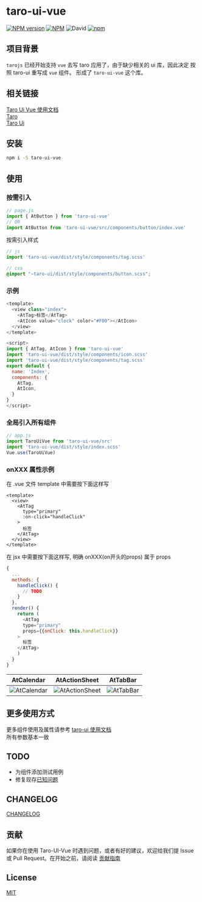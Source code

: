 # taro-ui-vue
[![NPM version](https://img.shields.io/npm/v/taro-ui-vue.svg)](https://npmjs.org/package/taro-ui-vue)
[![NPM](https://img.shields.io/npm/l/taro-ui-vue)](./LECENSE)
![David](https://img.shields.io/david/psaren/taro-ui-vue)
[![npm](https://img.shields.io/npm/dm/taro-ui-vue)](https://www.npmjs.com/package/taro-ui-vue)
## 项目背景 
`tarojs` 已经开始支持 `vue` 去写 taro 应用了，由于缺少相关的 ui 库，因此决定 按照 taro-ui 重写成 `vue` 组件。
形成了 `taro-ui-vue` 这个库。
## 相关链接
[Taro Ui Vue 使用文档](http://taro-ui-vue.fontend.com/)  
[Taro](https://github.com/NervJS/taro)  
[Taro Ui](https://github.com/NervJS/taro-ui)
## 安装
``` bash
npm i -S taro-ui-vue
```
## 使用
### 按需引入
``` javascript
// page.js
import { AtButton } from 'taro-ui-vue'
// OR
import AtButton from 'taro-ui-vue/src/components/button/index.vue'
```
按需引入样式
``` javascript
// js
import 'taro-ui-vue/dist/style/components/tag.scss'
```
``` scss
// css
@import "~taro-ui/dist/style/components/button.scss";
```
### 示例
``` js
<template>
  <view class="index">
    <AtTag>标签</AtTag>
    <AtIcon value="clock" color="#F00"></AtIcon>
  </view>
</template>

<script>
import { AtTag, AtIcon } from 'taro-ui-vue'
import 'taro-ui-vue/dist/style/components/icon.scss'
import 'taro-ui-vue/dist/style/components/tag.scss'
export default {
  name: 'Index',
  components: {
    AtTag,
    AtIcon,
  }
}
</script>
```
### 全局引入所有组件
``` javascript
// app.js
import TaroUiVue from 'taro-ui-vue/src'
import 'taro-ui-vue/dist/style/index.scss'
Vue.use(TaroUiVue)
```
### onXXX 属性示例
在 .vue 文件 template 中需要按下面这样写  
```
<template>
  <view>
    <AtTag
      type="primary"
      :on-click="handleClick"
    >
      标签
    </AtTag>
  </view>
</template>
```
在 jsx 中需要按下面这样写, 明确 onXXX(on开头的props) 属于 props 
``` javascript
{
  ...
  methods: {
    handleClick() {
      // TODO
    }
  },
  render() {
    return (
      <AtTag
      type="primary"
      props={{onClick: this.handleClick}}
    >
      标签
    </AtTag>
    )
  }
}
```
| AtCalendar | AtActionSheet | AtTabBar |
| :--------: | :--------: | :--------: |
|![AtCalendar](https://raw.githubusercontent.com/psaren/taro-ui-vue/HEAD/src/assets/images/AtCalendar.gif)|![AtActionSheet](https://raw.githubusercontent.com/psaren/taro-ui-vue/HEAD/src/assets/images/AtActionSheet.gif)|![AtTabBar](https://raw.githubusercontent.com/psaren/taro-ui-vue/HEAD/src/assets/images/AtTabBar.gif)

## 更多使用方式
更多组件使用及属性请参考 [taro-ui 使用文档](https://taro-ui.jd.com/#/docs/introduction)   
所有参数基本一致

## TODO
- 为组件添加测试用例
- 修复现存[已知问题](https://github.com/psaren/taro-ui-vue/blob/master/src/components/notes.md)

## CHANGELOG
[CHANGELOG](https://github.com/psaren/taro-ui-vue/blob/master/CHANGELOG.md)

## 贡献
如果你在使用 Taro-UI-Vue 时遇到问题，或者有好的建议，欢迎给我们提 Issue 或 Pull Request。在开始之前，请阅读 [贡献指南](https://github.com/psaren/taro-ui-vue/blob/master/.github/CONTRIBUTING.md)

## License

[MIT](./LECENSE)